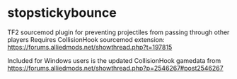 # stopstickybounce

TF2 sourcemod plugin for preventing projectiles from passing through other players
Requires CollisionHook sourcemod extension: https://forums.alliedmods.net/showthread.php?t=197815

Included for Windows users is the updated CollisionHook gamedata from https://forums.alliedmods.net/showthread.php?p=2546267#post2546267
